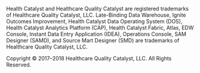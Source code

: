 Health Catalyst and Healthcare Quality Catalyst are registered trademarks of Healthcare Quality Catalyst, LLC. Late-Binding Data Warehouse, Ignite Outcomes Improvement, Health Catalyst Data Operating System (DOS), Health Catalyst Analytics Platform (CAP), Health Catalyst Fabric, Atlas, EDW Console, Instant Data Entry Application (IDEA), Operations Console, SAM Designer (SAMD), and Source Mart Designer (SMD) are trademarks of Healthcare Quality Catalyst, LLC.

Copyright © 2017–2018 Healthcare Quality Catalyst, LLC. All Rights Reserved.